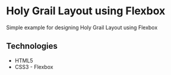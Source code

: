# Holy Grail Layout using Flexbox
Simple example for designing Holy Grail Layout using Flexbox

## Technologies
* HTML5
* CSS3 - Flexbox